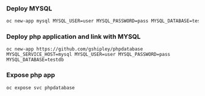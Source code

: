 ### Deploy MYSQL
```sh
oc new-app mysql MYSQL_USER=user MYSQL_PASSWORD=pass MYSQL_DATABASE=testdb -l db=mysql
```

### Deploy php application and link with MYSQL
```
oc new-app https://github.com/gshipley/phpdatabase MYSQL_SERVICE_HOST=mysql MYSQL_USER=user MYSQL_PASSWORD=pass MYSQL_DATABASE=testdb
```


### Expose php app
```
oc expose svc phpdatabase
```
